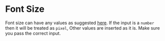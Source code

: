 # Font Size

Font size can have any values as suggested [here](https://www.w3schools.com/cssref/pr_font_font-size.asp). If the input is a `number` then it will be treated as `pixel`, Other values are inserted as it is. Make sure you pass the correct input.
